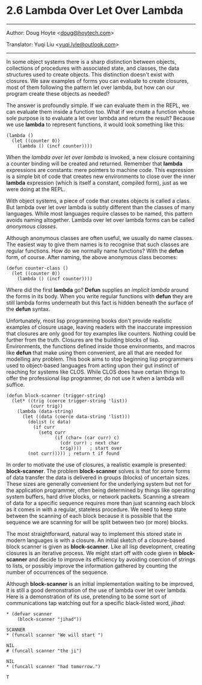 # 2.6 Lambda Over Let Over Lambda

---

Author: Doug Hoyte <[doug@hoytech.com](mailto:doug@hoytech.com)>

Translator: Yuqi Liu <[yuqi.lyle@outlook.com](mailto:yuqi.lyle@outlook.com)>

---

In some object systems there is a sharp distinction between objects, collections of procedures with associated state, and classes, the data structures used to create objects. This distinction doesn't exist with closures. We saw examples of forms you can evaluate to create closures, most of them following the pattern let over lambda, but how can our program create these objects as needed?


The answer is profoundly simple. If we can evaluate them in the REPL, we can evaluate them inside a function too. What if we create a function whose sole purpose is to evaluate a let over lambda and return the result? Because we use **lambda** to represent functions, it would look something like this:
```
(lambda ()
  (let ((counter 0))
    (lambda () (incf counter))))
```
When the _lambda over let over lambda_ is invoked, a new closure containing a counter binding will be created and returned. Remember that **lambda** expressions are constants: mere pointers to machine code. This expression is a simple bit of code that creates new environments to close over the inner **lambda** expression (which is itself a constant, compiled form), just as we were doing at the REPL.


With object systems, a piece of code that creates objects is called a class. But lambda over let over lambda is subtly different than the classes of many languages. While most languages require classes to be named, this pattern avoids naming altogether. Lambda over let over lambda forms can be called _anonymous classes_.


Although anonymous classes are often useful, we usually do name classes. The easiest way to give them names is to recognise that such classes are regular functions. How do we normally name functions? With the **defun** form, of course. After naming, the above anonymous class becomes:
```
(defun counter-class ()
  (let ((counter 0))
    (lambda () (incf counter))))
```
Where did the first **lambda** go? **Defun** supplies an _implicit lambda_ around the forms in its body. When you write regular functions with **defun** they are still lambda forms underneath but this fact is hidden beneath the surface of the **defun** syntax.


Unfortunately, most lisp programming books don't provide realistic examples of closure usage, leaving readers with the inaccurate impression that closures are only good for toy examples like counters. Nothing could be further from the truth. Closures are the building blocks of lisp. Environments, the functions defined inside those environments, and macros like **defun** that make using them convenient, are all that are needed for modelling any problem. This book aims to stop beginning lisp programmers used to object-based languages from acting upon their gut instinct of reaching for systems like CLOS. While CLOS does have certain things to offer the professional lisp programmer, do not use it when a lambda will suffice.
```
(defun block-scanner (trigger-string)
  (let* ((trig (coerce trigger-string 'list))
         (curr trig))
    (lambda (data-string)
      (let ((data (coerce data-string 'list)))
        (dolist (c data)
          (if curr
            (setq curr
                  (if (char= (car curr) c)
                    (cdr curr) ; next char
                    trig))))   ; start over
        (not curr))))) ; return t if found
```
In order to motivate the use of closures, a realistic example is presented: **block-scanner**. The problem **block-scanner** solves is that for some forms of data transfer the data is delivered in groups (blocks) of uncertain sizes. These sizes are generally convenient for the underlying system but not for the application programmer, often being determined by things like operating system buffers, hard drive blocks, or network packets. Scanning a stream of data for a specific sequence requires more than just scanning each block as it comes in with a regular, stateless procedure. We need to keep state between the scanning of each block because it is possible that the sequence we are scanning for will be split between two (or more) blocks.


The most straightforward, natural way to implement this stored state in modern languages is with a closure. An initial sketch of a closure-based block scanner is given as **block-scanner**. Like all lisp development, creating closures is an iterative process. We might start off with code given in **block-scanner** and decide to improve its efficiency by avoiding coercion of strings to lists, or possibly improve the information gathered by counting the number of occurrences of the sequence.


Although **block-scanner** is an initial implementation waiting to be improved, it is still a good demonstration of the use of lambda over let over lambda. Here is a demonstration of its use, pretending to be some sort of communications tap watching out for a specific black-listed word, _jihad_:
```
* (defvar scanner
    (block-scanner "jihad"))

SCANNER
* (funcall scanner "We will start ")

NIL
# (funcall scanner "the ji")

NIL
* (funcall scanner "had tomorrow.")

T
```

